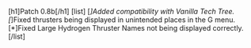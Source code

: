 [h1]Patch 0.8b[/h1]
[list]
[*]Added compatibility with Vanilla Tech Tree.
[*]Fixed thrusters being displayed in unintended places in the G menu.
[*]Fixed Large Hydrogen Thruster Names not being displayed correctly.
[/list]